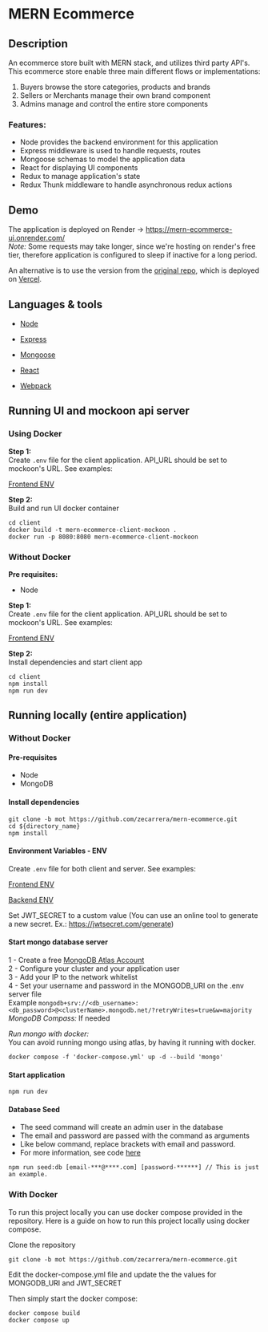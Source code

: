 # MERN Ecommerce

## Description

An ecommerce store built with MERN stack, and utilizes third party API's. This ecommerce store enable three main different flows or implementations:

1. Buyers browse the store categories, products and brands
2. Sellers or Merchants manage their own brand component
3. Admins manage and control the entire store components 

### Features:

  * Node provides the backend environment for this application
  * Express middleware is used to handle requests, routes
  * Mongoose schemas to model the application data
  * React for displaying UI components
  * Redux to manage application's state
  * Redux Thunk middleware to handle asynchronous redux actions

## Demo

The application is deployed on Render -> https://mern-ecommerce-ui.onrender.com/  
*Note:* Some requests may take longer, since we're hosting on render's free tier, therefore application is configured to sleep if inactive for a long period. 

An alternative is to use the version from the [original repo](https://github.com/mohamedsamara/mern-ecommerce), which is deployed on [Vercel](https://mern-store-gold.vercel.app).

## Languages & tools

- [Node](https://nodejs.org/en/)

- [Express](https://expressjs.com/)

- [Mongoose](https://mongoosejs.com/)

- [React](https://reactjs.org/)

- [Webpack](https://webpack.js.org/)

## Running UI and mockoon api server

### Using Docker

**Step 1:**  
Create `.env` file for the client application. API_URL should be set to mockoon's URL.
See examples:

[Frontend ENV](client/.env.example)

**Step 2:**  
Build and run UI docker container
```
cd client
docker build -t mern-ecommerce-client-mockoon .
docker run -p 8080:8080 mern-ecommerce-client-mockoon
```

### Without Docker

**Pre requisites:**  
- Node

**Step 1:**  
Create `.env` file for the client application. API_URL should be set to mockoon's URL.
See examples:

[Frontend ENV](client/.env.example)

**Step 2:**  
Install dependencies and start client app
```
cd client
npm install
npm run dev
```

## Running locally (entire application)

### Without Docker
#### Pre-requisites

- Node
- MongoDB

#### Install dependencies

```
git clone -b mot https://github.com/zecarrera/mern-ecommerce.git
cd ${directory_name}
npm install
```

#### Environment Variables - ENV

Create `.env` file for both client and server. See examples:

[Frontend ENV](client/.env.example)

[Backend ENV](server/.env.example)

Set JWT_SECRET to a custom value (You can use an online tool to generate a new secret. Ex.: https://jwtsecret.com/generate)

#### Start mongo database server

1 - Create a free [MongoDB Atlas Account](https://www.mongodb.com/)  
2 - Configure your cluster and your application user  
3 - Add your IP to the network whitelist  
4 - Set your username and password in the MONGODB_URI on the .env server file  
Example `mongodb+srv://<db_username>:<db_password>@<clusterName>.mongodb.net/?retryWrites=true&w=majority`  
*MongoDB Compass:* If needed

*Run mongo with docker:*  
You can avoid running mongo using atlas, by having it running with docker.

`docker compose -f 'docker-compose.yml' up -d --build 'mongo'`

#### Start application

```
npm run dev
```

#### Database Seed

* The seed command will create an admin user in the database
* The email and password are passed with the command as arguments
* Like below command, replace brackets with email and password. 
* For more information, see code [here](server/utils/seed.js)

```
npm run seed:db [email-***@****.com] [password-******] // This is just an example.
```

### With Docker

To run this project locally you can use docker compose provided in the repository. Here is a guide on how to run this project locally using docker compose.

Clone the repository
```
git clone -b mot https://github.com/zecarrera/mern-ecommerce.git
```

Edit the docker-compose.yml file and update the the values for MONGODB_URI and JWT_SECRET

Then simply start the docker compose:

```
docker compose build
docker compose up
```
